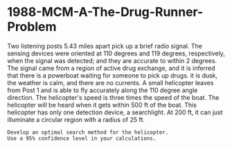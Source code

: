 # 1988-MCM-A-The-Drug-Runner-Problem


Two listening posts 5.43 miles apart pick up a brief radio signal. The sensing devices were oriented at 110 degrees and 119 degrees, respectively, when the signal was detected; and they are accurate to within 2 degrees. The signal came from a region of active drug exchange, and it is inferred that there is a powerboat waiting for someone to pick up drugs. it is dusk, the weather is calm, and there are no currents. A small helicopter leaves from Post 1 and is able to fly accurately along the 110 degree angle direction. The helicopter's speed is three times the speed of the boat. The helicopter will be heard when it gets within 500 ft of the boat. This helicopter has only one detection device, a searchlight. At 200 ft, it can just illuminate a circular region with a radius of 25 ft.

    Develop an optimal search method for the helicopter.
    Use a 95% confidence level in your calculations.

